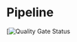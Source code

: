 # Pipeline 
[![Quality Gate Status](https://github.com/wafa71/devops/actions/workflows/docker-compose.yml/badge.svg)
